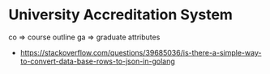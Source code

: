 # University Accreditation System

co => course outline
ga => graduate attributes

- https://stackoverflow.com/questions/39685036/is-there-a-simple-way-to-convert-data-base-rows-to-json-in-golang
